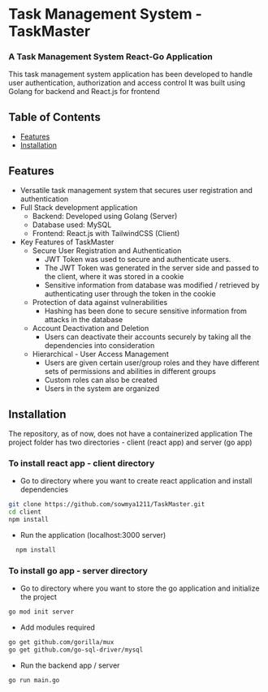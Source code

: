 # Task Management System - TaskMaster
### A Task Management System React-Go Application 

This task management system application has been developed to handle user authentication, authorization and access control
It was built using Golang for backend and React.js for frontend

## Table of Contents

- [Features](#features)
- [Installation](#installation)

## Features

- Versatile task management system that secures user registration and authentication
- Full Stack development application
  - Backend: Developed using Golang (Server)
  - Database used: MySQL
  - Frontend: React.js with TailwindCSS (Client)
- Key Features of TaskMaster
  - Secure User Registration and Authentication
    - JWT Token was used to secure and authenticate users. 
    - The JWT Token was generated in the server side and passed to the client, where it was stored in a cookie
    - Sensitive information from database was modified / retrieved by authenticating user through the token in the cookie
  - Protection of data against vulnerabilities
    - Hashing has been done to secure sensitive information from attacks in the database
  - Account Deactivation and Deletion
     - Users can deactivate their accounts securely by taking all the dependencies into consideration
  - Hierarchical - User Access Management 
     - Users are given certain user/group roles and they have different sets of permissions and abilities in different groups
     - Custom roles can also be created
     - Users in the system are organized

## Installation

The repository, as of now, does not have a containerized application
The project folder has two directories - client (react app) and server (go app)
### To install react app - client directory
- Go to directory where you want to create react application and install dependencies
```bash
git clone https://github.com/sowmya1211/TaskMaster.git
cd client
npm install
```
- Run the application (localhost:3000 server)
```bash
  npm install
```
### To install go app - server directory
- Go to directory where you want to store the go application and initialize the project
```bash
go mod init server
```
- Add modules required
```bash
go get github.com/gorilla/mux
go get github.com/go-sql-driver/mysql
```
- Run the backend app / server
```bash
go run main.go
```
